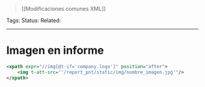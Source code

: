 > [[Modificaciones comunes XML]]

Tags: 
Status: 
Related: 

___

# Imagen en informe

```xml
<xpath expr="//img[@t-if='company.logo']" position="after">  
    <img t-att-src="'/report_pnt/static/img/nombre_imagen.jpg'"/>  
</xpath>
```